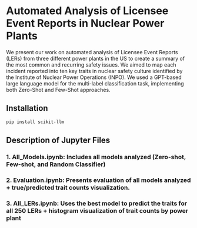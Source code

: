 # Automated Analysis of Licensee Event Reports in Nuclear Power Plants
We present our work on automated analysis of Licensee Event Reports (LERs) from three different power plants in the US to create a summary of the most common and recurring safety issues. We aimed to map each incident reported into ten key traits in nuclear safety culture identified by the Institute of Nuclear Power Operations (INPO). We used a GPT-based large language model for the multi-label classification task, implementing both Zero-Shot and Few-Shot approaches.

## Installation
```bash
pip install scikit-llm
```

## Description of Jupyter Files
### 1. All_Models.ipynb: Includes all models analyzed (Zero-shot, Few-shot, and Random Classifier) 
### 2. Evaluation.ipynb: Presents evaluation of all models analyzed + true/predicted trait counts visualization.
### 3. All_LERs.ipynb: Uses the best model to predict the traits for all 250 LERs + histogram visualization of trait counts by power plant
